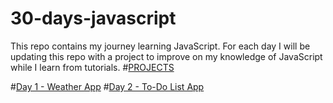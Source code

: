 # 30-days-javascript
This repo contains my journey learning JavaScript.
For each day I will be updating this repo with a project to improve on my knowledge of JavaScript while I learn from tutorials.
#[PROJECTS](https://github.com/Paulcodes1/30-days-javascript)

#[Day 1 - Weather App](https://github.com/Paulcodes1/30-days-javascript/tree/main/Project1-WeatherApp)
#[Day 2 - To-Do List App](https://github.com/Paulcodes1/30-days-javascript/tree/main/Project2_To-Do-ListApp)
